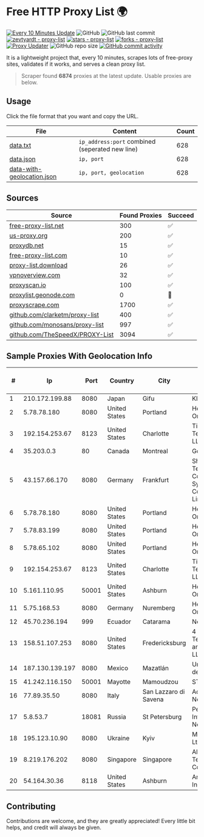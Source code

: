 
# Free HTTP Proxy List 🌍

[![Every 10 Minutes Update](https://github.com/mertguvencli/http-proxy-list/actions/workflows/main.yml/badge.svg?branch=main)](https://github.com/mertguvencli/http-proxy-list/actions/workflows/main.yml)
![GitHub](https://img.shields.io/github/license/mertguvencli/http-proxy-list)
![GitHub last commit](https://img.shields.io/github/last-commit/mertguvencli/http-proxy-list)
[![zevtyardt - proxy-list](https://img.shields.io/static/v1?label=zevtyardt&message=proxy-list&color=blue&logo=github)](https://github.com/zevtyardt/proxy-list "Go to GitHub repo")
[![stars - proxy-list](https://img.shields.io/github/stars/zevtyardt/proxy-list?style=social)](https://github.com/zevtyardt/proxy-list)
[![forks - proxy-list](https://img.shields.io/github/forks/zevtyardt/proxy-list?style=social)](https://github.com/zevtyardt/proxy-list)
[![Proxy Updater](https://github.com/zevtyardt/proxy-list/workflows/Proxy%20Updater/badge.svg)](https://github.com/zevtyardt/proxy-list/actions?query=workflow:"Proxy+Updater")
![GitHub repo size](https://img.shields.io/github/repo-size/zevtyardt/proxy-list)
[![GitHub commit activity](https://img.shields.io/github/commit-activity/m/zevtyardt/proxy-list?logo=commits)](https://github.com/zevtyardt/proxy-list/commits/main)

It is a lightweight project that, every 10 minutes, scrapes lots of free-proxy sites, validates if it works, and serves a clean proxy list.

> Scraper found **6874** proxies at the latest update. Usable proxies are below.

## Usage

Click the file format that you want and copy the URL.

|File|Content|Count|
|----|-------|-----|
|[data.txt](https://raw.githubusercontent.com/mertguvencli/http-proxy-list/main/proxy-list/data.txt)|`ip_address:port` combined (seperated new line)|628|
|[data.json](https://raw.githubusercontent.com/mertguvencli/http-proxy-list/main/proxy-list/data.json)|`ip, port`|628|
|[data-with-geolocation.json](https://raw.githubusercontent.com/mertguvencli/http-proxy-list/main/proxy-list/data-with-geolocation.json)|`ip, port, geolocation`|628|

## Sources

|Source|Found Proxies|Succeed|
|------|-------------|-------|
|[free-proxy-list.net](https://free-proxy-list.net)|300|✅|
|[us-proxy.org](https://www.us-proxy.org)|200|✅|
|[proxydb.net](http://proxydb.net)|15|✅|
|[free-proxy-list.com](https://free-proxy-list.com/?page=&port=&type%5B%5D=http&type%5B%5D=https&up_time=0&search=Search)|10|✅|
|[proxy-list.download](https://www.proxy-list.download/HTTP)|26|✅|
|[vpnoverview.com](https://vpnoverview.com/privacy/anonymous-browsing/free-proxy-servers)|32|✅|
|[proxyscan.io](https://www.proxyscan.io)|100|✅|
|[proxylist.geonode.com](https://proxylist.geonode.com/api/proxy-list?limit=300&page=1&sort_by=lastChecked&sort_type=desc&protocols=http,https)|0|🚫|
|[proxyscrape.com](https://api.proxyscrape.com/v2/?request=displayproxies&protocol=http&timeout=10000&country=all&ssl=all&anonymity=all)|1700|✅|
|[github.com/clarketm/proxy-list](https://raw.githubusercontent.com/clarketm/proxy-list/master/proxy-list-raw.txt)|400|✅|
|[github.com/monosans/proxy-list](https://raw.githubusercontent.com/monosans/proxy-list/main/proxies/http.txt)|997|✅|
|[github.com/TheSpeedX/PROXY-List](https://raw.githubusercontent.com/TheSpeedX/PROXY-List/master/http.txt)|3094|✅|


## Sample Proxies With Geolocation Info

|#|Ip|Port|Country|City|Internet Service Provider|
|-|--|----|-------|----|-------------------------|
|1|210.172.199.88|8080|Japan|Gifu|KITAGATA|
|2|5.78.78.180|8080|United States|Portland|Hetzner Online GmbH|
|3|192.154.253.67|8123|United States|Charlotte|Tier.Net Technologies LLC|
|4|35.203.0.3|80|Canada|Montreal|Google LLC|
|5|43.157.66.170|8080|Germany|Frankfurt|Shenzhen Tencent Computer Systems Company Limited|
|6|5.78.78.180|8080|United States|Portland|Hetzner Online GmbH|
|7|5.78.83.199|8080|United States|Portland|Hetzner Online GmbH|
|8|5.78.65.102|8080|United States|Portland|Hetzner Online GmbH|
|9|192.154.253.67|8123|United States|Charlotte|Tier.Net Technologies LLC|
|10|5.161.110.95|50001|United States|Ashburn|Hetzner Online GmbH|
|11|5.75.168.53|8080|Germany|Nuremberg|Hetzner Online GmbH|
|12|45.70.236.194|999|Ecuador|Catarama|Nedetel S.A.|
|13|158.51.107.253|8080|United States|Fredericksburg|4 ip Technology and Media, LLC|
|14|187.130.139.197|8080|Mexico|Mazatlán|Uninet S.A. de C.V.|
|15|41.242.116.150|50001|Mayotte|Mamoudzou|STOI-block1|
|16|77.89.35.50|8080|Italy|San Lazzaro di Savena|Acantho Network|
|17|5.8.53.7|18081|Russia|St Petersburg|Petersburg Internet Network ltd|
|18|195.123.10.90|8080|Ukraine|Kyiv|MOBICOM Ltd.|
|19|8.219.176.202|8080|Singapore|Singapore|Alibaba (US) Technology Co., Ltd.|
|20|54.164.30.36|8118|United States|Ashburn|Amazon.com, Inc.|



## Contributing

Contributions are welcome, and they are greatly appreciated! Every
little bit helps, and credit will always be given.

